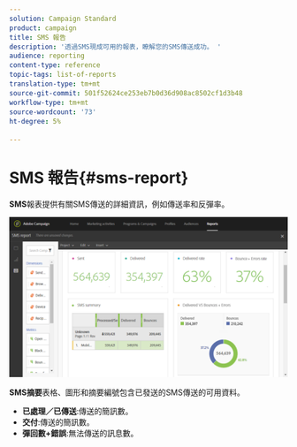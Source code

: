 ```yaml
---
solution: Campaign Standard
product: campaign
title: SMS 報告
description: '透過SMS現成可用的報表，瞭解您的SMS傳送成功。 '
audience: reporting
content-type: reference
topic-tags: list-of-reports
translation-type: tm+mt
source-git-commit: 501f52624ce253eb7b0d36d908ac8502cf1d3b48
workflow-type: tm+mt
source-wordcount: '73'
ht-degree: 5%

---
```



# SMS 報告{#sms-report}

**SMS**&#x200B;報表提供有關SMS傳送的詳細資訊，例如傳送率和反彈率。

![](assets/dynamic_report_sms.png)

**SMS摘要**&#x200B;表格、圖形和摘要編號包含已發送的SMS傳送的可用資料。

* **已處理／已傳送**:傳送的簡訊數。
* **交付**:傳送的簡訊數。
* **彈回數+錯誤**:無法傳送的訊息數。

